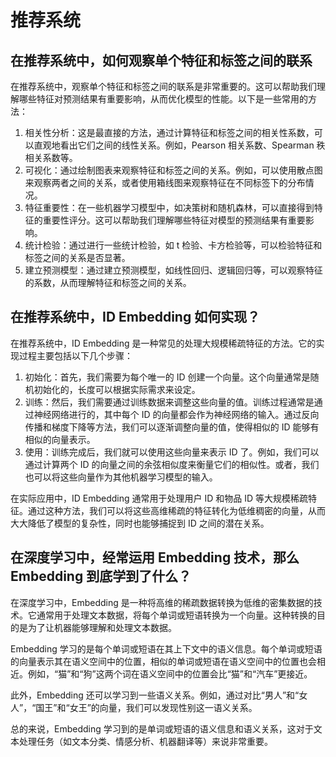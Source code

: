 # 推荐系统

## 在推荐系统中，如何观察单个特征和标签之间的联系

在推荐系统中，观察单个特征和标签之间的联系是非常重要的。这可以帮助我们理解哪些特征对预测结果有重要影响，从而优化模型的性能。以下是一些常用的方法：

1. 相关性分析：这是最直接的方法，通过计算特征和标签之间的相关性系数，可以直观地看出它们之间的线性关系。例如，Pearson 相关系数、Spearman 秩相关系数等。
2. 可视化：通过绘制图表来观察特征和标签之间的关系。例如，可以使用散点图来观察两者之间的关系，或者使用箱线图来观察特征在不同标签下的分布情况。
3. 特征重要性：在一些机器学习模型中，如决策树和随机森林，可以直接得到特征的重要性评分。这可以帮助我们理解哪些特征对模型的预测结果有重要影响。
4. 统计检验：通过进行一些统计检验，如 t 检验、卡方检验等，可以检验特征和标签之间的关系是否显著。
5. 建立预测模型：通过建立预测模型，如线性回归、逻辑回归等，可以观察特征的系数，从而理解特征和标签之间的关系。

## 在推荐系统中，ID Embedding 如何实现？

在推荐系统中，ID Embedding 是一种常见的处理大规模稀疏特征的方法。它的实现过程主要包括以下几个步骤：

1. 初始化：首先，我们需要为每个唯一的 ID 创建一个向量。这个向量通常是随机初始化的，长度可以根据实际需求来设定。
2. 训练：然后，我们需要通过训练数据来调整这些向量的值。训练过程通常是通过神经网络进行的，其中每个 ID 的向量都会作为神经网络的输入。通过反向传播和梯度下降等方法，我们可以逐渐调整向量的值，使得相似的 ID 能够有相似的向量表示。
3. 使用：训练完成后，我们就可以使用这些向量来表示 ID 了。例如，我们可以通过计算两个 ID 的向量之间的余弦相似度来衡量它们的相似性。或者，我们也可以将这些向量作为其他机器学习模型的输入。

在实际应用中，ID Embedding 通常用于处理用户 ID 和物品 ID 等大规模稀疏特征。通过这种方法，我们可以将这些高维稀疏的特征转化为低维稠密的向量，从而大大降低了模型的复杂性，同时也能够捕捉到 ID 之间的潜在关系。


## 在深度学习中，经常运用 Embedding 技术，那么 Embedding 到底学到了什么？

在深度学习中，Embedding 是一种将高维的稀疏数据转换为低维的密集数据的技术。它通常用于处理文本数据，将每个单词或短语转换为一个向量。这种转换的目的是为了让机器能够理解和处理文本数据。

Embedding 学习的是每个单词或短语在其上下文中的语义信息。每个单词或短语的向量表示其在语义空间中的位置，相似的单词或短语在语义空间中的位置也会相近。例如，“猫”和“狗”这两个词在语义空间中的位置会比“猫”和“汽车”更接近。

此外，Embedding 还可以学习到一些语义关系。例如，通过对比“男人”和“女人”，“国王”和“女王”的向量，我们可以发现性别这一语义关系。

总的来说，Embedding 学习到的是单词或短语的语义信息和语义关系，这对于文本处理任务（如文本分类、情感分析、机器翻译等）来说非常重要。
